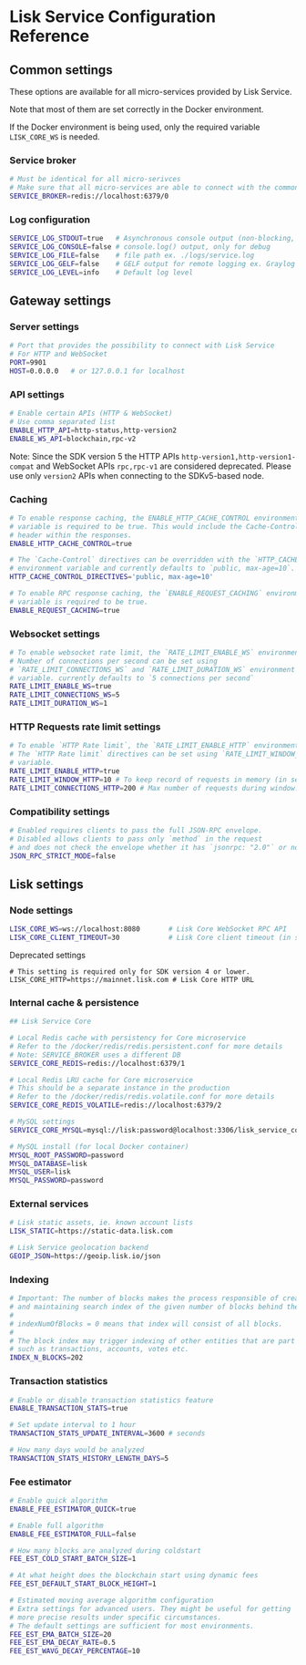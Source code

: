 # Lisk Service Configuration Reference

## Common settings

These options are available for all micro-services provided by Lisk Service.

Note that most of them are set correctly in the Docker environment.

If the Docker environment is being used, only the required variable `LISK_CORE_WS` is needed.

### Service broker

```bash
# Must be identical for all micro-serivces
# Make sure that all micro-services are able to connect with the common Redis
SERVICE_BROKER=redis://localhost:6379/0
```
### Log configuration

```bash
SERVICE_LOG_STDOUT=true   # Asynchronous console output (non-blocking, preferred)
SERVICE_LOG_CONSOLE=false # console.log() output, only for debug
SERVICE_LOG_FILE=false    # file path ex. ./logs/service.log
SERVICE_LOG_GELF=false    # GELF output for remote logging ex. Graylog localhost:12201/udp
SERVICE_LOG_LEVEL=info    # Default log level
```

## Gateway settings

### Server settings

```bash
# Port that provides the possibility to connect with Lisk Service
# For HTTP and WebSocket
PORT=9901
HOST=0.0.0.0   # or 127.0.0.1 for localhost
```

### API settings

```bash
# Enable certain APIs (HTTP & WebSocket)
# Use comma separated list
ENABLE_HTTP_API=http-status,http-version2
ENABLE_WS_API=blockchain,rpc-v2
```

Note: Since the SDK version 5 the HTTP APIs `http-version1,http-version1-compat` and WebSocket APIs `rpc,rpc-v1` are considered deprecated. Please use only `version2` APIs when connecting to the SDKv5-based node.

### Caching

```bash
# To enable response caching, the ENABLE_HTTP_CACHE_CONTROL environment 
# variable is required to be true. This would include the Cache-Control
# header within the responses.
ENABLE_HTTP_CACHE_CONTROL=true

# The `Cache-Control` directives can be overridden with the `HTTP_CACHE_CONTROL_DIRECTIVES` 
# environment variable and currently defaults to `public, max-age=10`.
HTTP_CACHE_CONTROL_DIRECTIVES='public, max-age=10'

# To enable RPC response caching, the `ENABLE_REQUEST_CACHING` environment 
# variable is required to be true.
ENABLE_REQUEST_CACHING=true
```

### Websocket settings

```bash
# To enable websocket rate limit, the `RATE_LIMIT_ENABLE_WS` environment variable is required to be true.
# Number of connections per second can be set using 
# `RATE_LIMIT_CONNECTIONS_WS` and `RATE_LIMIT_DURATION_WS` environment 
# variable. currently defaults to `5 connections per second`
RATE_LIMIT_ENABLE_WS=true
RATE_LIMIT_CONNECTIONS_WS=5
RATE_LIMIT_DURATION_WS=1
```

### HTTP Requests rate limit settings

```bash
# To enable `HTTP Rate limit`, the `RATE_LIMIT_ENABLE_HTTP` environment variable is required to be true.
# The `HTTP Rate limit` directives can be set using `RATE_LIMIT_WINDOW_HTTP` and `RATE_LIMIT_CONNECTIONS_HTTP` environment 
# variable.
RATE_LIMIT_ENABLE_HTTP=true
RATE_LIMIT_WINDOW_HTTP=10 # To keep record of requests in memory (in seconds). Defaults to 10 seconds
RATE_LIMIT_CONNECTIONS_HTTP=200 # Max number of requests during window. Defaults to 200 requests
```

### Compatibility settings

```bash
# Enabled requires clients to pass the full JSON-RPC envelope.
# Disabled allows clients to pass only `method` in the request
# and does not check the envelope whether it has `jsonrpc: "2.0"` or not.
JSON_RPC_STRICT_MODE=false
```

## Lisk settings

### Node settings

```bash
LISK_CORE_WS=ws://localhost:8080       # Lisk Core WebSocket RPC API
LISK_CORE_CLIENT_TIMEOUT=30            # Lisk Core client timeout (in seconds)
```

Deprecated settings

```
# This setting is required only for SDK version 4 or lower.
LISK_CORE_HTTP=https://mainnet.lisk.com # Lisk Core HTTP URL
```

### Internal cache & persistence

```bash
## Lisk Service Core

# Local Redis cache with persistency for Core microservice
# Refer to the /docker/redis/redis.persistent.conf for more details
# Note: SERVICE_BROKER uses a different DB
SERVICE_CORE_REDIS=redis://localhost:6379/1

# Local Redis LRU cache for Core microservice
# This should be a separate instance in the production
# Refer to the /docker/redis/redis.volatile.conf for more details
SERVICE_CORE_REDIS_VOLATILE=redis://localhost:6379/2

# MySQL settings
SERVICE_CORE_MYSQL=mysql://lisk:password@localhost:3306/lisk_service_core

# MySQL install (for local Docker container)
MYSQL_ROOT_PASSWORD=password
MYSQL_DATABASE=lisk
MYSQL_USER=lisk
MYSQL_PASSWORD=password
```

### External services

```bash
# Lisk static assets, ie. known account lists
LISK_STATIC=https://static-data.lisk.com

# Lisk Service geolocation backend
GEOIP_JSON=https://geoip.lisk.io/json
```

### Indexing

```bash
# Important: The number of blocks makes the process responsible of creating
# and maintaining search index of the given number of blocks behind the current height.
#
# indexNumOfBlocks = 0 means that index will consist of all blocks.
#
# The block index may trigger indexing of other entities that are part of the block
# such as transactions, accounts, votes etc.
INDEX_N_BLOCKS=202
```

### Transaction statistics

```bash
# Enable or disable transaction statistics feature
ENABLE_TRANSACTION_STATS=true

# Set update interval to 1 hour
TRANSACTION_STATS_UPDATE_INTERVAL=3600 # seconds

# How many days would be analyzed
TRANSACTION_STATS_HISTORY_LENGTH_DAYS=5
```

### Fee estimator

```bash
# Enable quick algorithm
ENABLE_FEE_ESTIMATOR_QUICK=true

# Enable full algorithm
ENABLE_FEE_ESTIMATOR_FULL=false

# How many blocks are analyzed during coldstart
FEE_EST_COLD_START_BATCH_SIZE=1

# At what height does the blockchain start using dynamic fees
FEE_EST_DEFAULT_START_BLOCK_HEIGHT=1

# Estimated moving average algorithm configuration
# Extra settings for advanced users. They might be useful for getting
# more precise results under specific circumstances.
# The default settings are sufficient for most environments.
FEE_EST_EMA_BATCH_SIZE=20
FEE_EST_EMA_DECAY_RATE=0.5
FEE_EST_WAVG_DECAY_PERCENTAGE=10
```

